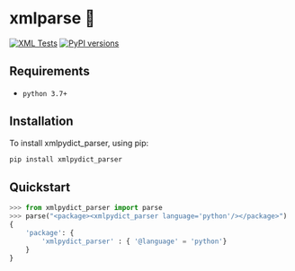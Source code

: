 # xmlparse 📑

[![XML Tests](https://github.com/MatthewAndreTaylor/xml-to-pydict/actions/workflows/tests.yml/badge.svg)](https://github.com/MatthewAndreTaylor/xml-to-pydict/actions/workflows/tests.yml)
[![PyPI versions](https://img.shields.io/badge/python-3.7%2B-blue)](https://github.com/MatthewAndreTaylor/xml-to-pydict)

## Requirements

- `python 3.7+`

## Installation

To install xmlpydict_parser, using pip:

```bash
pip install xmlpydict_parser
```

## Quickstart

```py
>>> from xmlpydict_parser import parse
>>> parse("<package><xmlpydict_parser language='python'/></package>")
{
    'package': {
        'xmlpydict_parser' : { '@language' = 'python'}
    }
}
```
